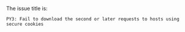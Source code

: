 The issue title is:

```text
PY3: Fail to download the second or later requests to hosts using secure cookies
```
